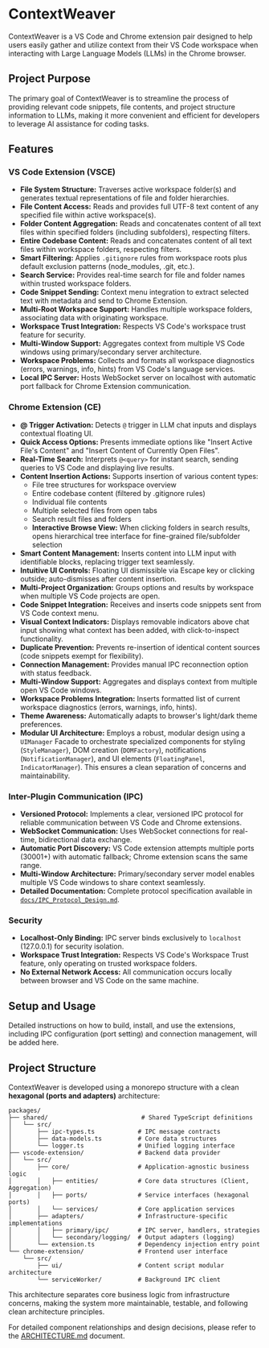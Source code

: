 # ContextWeaver

ContextWeaver is a VS Code and Chrome extension pair designed to help users easily gather and utilize context from their VS Code workspace when interacting with Large Language Models (LLMs) in the Chrome browser.

## Project Purpose

The primary goal of ContextWeaver is to streamline the process of providing relevant code snippets, file contents, and project structure information to LLMs, making it more convenient and efficient for developers to leverage AI assistance for coding tasks.

## Features

### VS Code Extension (VSCE)

*   **File System Structure:** Traverses active workspace folder(s) and generates textual representations of file and folder hierarchies.
*   **File Content Access:** Reads and provides full UTF-8 text content of any specified file within active workspace(s).
*   **Folder Content Aggregation:** Reads and concatenates content of all text files within specified folders (including subfolders), respecting filters.
*   **Entire Codebase Content:** Reads and concatenates content of all text files within workspace folders, respecting filters.
*   **Smart Filtering:** Applies `.gitignore` rules from workspace roots plus default exclusion patterns (node_modules, .git, etc.).
*   **Search Service:** Provides real-time search for file and folder names within trusted workspace folders.
*   **Code Snippet Sending:** Context menu integration to extract selected text with metadata and send to Chrome Extension.
*   **Multi-Root Workspace Support:** Handles multiple workspace folders, associating data with originating workspace.
*   **Workspace Trust Integration:** Respects VS Code's workspace trust feature for security.
*   **Multi-Window Support:** Aggregates context from multiple VS Code windows using primary/secondary server architecture.
*   **Workspace Problems:** Collects and formats all workspace diagnostics (errors, warnings, info, hints) from VS Code's language services.
*   **Local IPC Server:** Hosts WebSocket server on localhost with automatic port fallback for Chrome Extension communication.

### Chrome Extension (CE)

*   **@ Trigger Activation:** Detects `@` trigger in LLM chat inputs and displays contextual floating UI.
*   **Quick Access Options:** Presents immediate options like "Insert Active File's Content" and "Insert Content of Currently Open Files".
*   **Real-Time Search:** Interprets `@<query>` for instant search, sending queries to VS Code and displaying live results.
*   **Content Insertion Actions:** Supports insertion of various content types:
    *   File tree structures for workspace overview
    *   Entire codebase content (filtered by .gitignore rules)
    *   Individual file contents
    *   Multiple selected files from open tabs
    *   Search result files and folders
    *   **Interactive Browse View:** When clicking folders in search results, opens hierarchical tree interface for fine-grained file/subfolder selection
*   **Smart Content Management:** Inserts content into LLM input with identifiable blocks, replacing trigger text seamlessly.
*   **Intuitive UI Controls:** Floating UI dismissible via Escape key or clicking outside; auto-dismisses after content insertion.
*   **Multi-Project Organization:** Groups options and results by workspace when multiple VS Code projects are open.
*   **Code Snippet Integration:** Receives and inserts code snippets sent from VS Code context menu.
*   **Visual Context Indicators:** Displays removable indicators above chat input showing what context has been added, with click-to-inspect functionality.
*   **Duplicate Prevention:** Prevents re-insertion of identical content sources (code snippets exempt for flexibility).
*   **Connection Management:** Provides manual IPC reconnection option with status feedback.
*   **Multi-Window Support:** Aggregates and displays context from multiple open VS Code windows.
*   **Workspace Problems Integration:** Inserts formatted list of current workspace diagnostics (errors, warnings, info, hints).
*   **Theme Awareness:** Automatically adapts to browser's light/dark theme preferences.
*   **Modular UI Architecture:** Employs a robust, modular design using a `UIManager` Facade to orchestrate specialized components for styling (`StyleManager`), DOM creation (`DOMFactory`), notifications (`NotificationManager`), and UI elements (`FloatingPanel`, `IndicatorManager`). This ensures a clean separation of concerns and maintainability.

### Inter-Plugin Communication (IPC)

*   **Versioned Protocol:** Implements a clear, versioned IPC protocol for reliable communication between VS Code and Chrome extensions.
*   **WebSocket Communication:** Uses WebSocket connections for real-time, bidirectional data exchange.
*   **Automatic Port Discovery:** VS Code extension attempts multiple ports (30001+) with automatic fallback; Chrome extension scans the same range.
*   **Multi-Window Architecture:** Primary/secondary server model enables multiple VS Code windows to share context seamlessly.
*   **Detailed Documentation:** Complete protocol specification available in [`docs/IPC_Protocol_Design.md`](docs/IPC_Protocol_Design.md).

### Security

*   **Localhost-Only Binding:** IPC server binds exclusively to `localhost` (127.0.0.1) for security isolation.
*   **Workspace Trust Integration:** Respects VS Code's Workspace Trust feature, only operating on trusted workspace folders.
*   **No External Network Access:** All communication occurs locally between browser and VS Code on the same machine.

## Setup and Usage

Detailed instructions on how to build, install, and use the extensions, including IPC configuration (port setting) and connection management, will be added here.

## Project Structure

ContextWeaver is developed using a monorepo structure with a clean **hexagonal (ports and adapters)** architecture:

```
packages/
├── shared/                          # Shared TypeScript definitions
│   └── src/
│       ├── ipc-types.ts            # IPC message contracts
│       ├── data-models.ts          # Core data structures
│       └── logger.ts               # Unified logging interface
├── vscode-extension/               # Backend data provider
│   └── src/
│       ├── core/                   # Application-agnostic business logic
│       │   ├── entities/           # Core data structures (Client, Aggregation)
│       │   ├── ports/              # Service interfaces (hexagonal ports)
│       │   └── services/           # Core application services
│       ├── adapters/               # Infrastructure-specific implementations
│       │   ├── primary/ipc/        # IPC server, handlers, strategies
│       │   └── secondary/logging/  # Output adapters (logging)
│       └── extension.ts            # Dependency injection entry point
└── chrome-extension/               # Frontend user interface
    └── src/
        ├── ui/                     # Content script modular architecture
        └── serviceWorker/          # Background IPC client

```

This architecture separates core business logic from infrastructure concerns, making the system more maintainable, testable, and following clean architecture principles.

For detailed component relationships and design decisions, please refer to the [ARCHITECTURE.md](docs/ARCHITECTURE.md) document.
